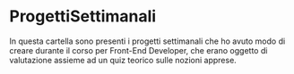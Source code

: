 # ProgettiSettimanali
In questa cartella sono presenti i progetti settimanali che ho avuto modo di creare durante il corso per Front-End Developer, che erano oggetto di valutazione assieme ad un quiz teorico sulle nozioni apprese.
